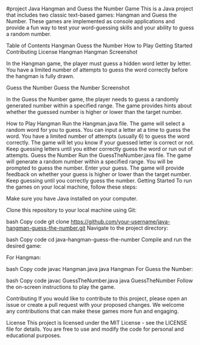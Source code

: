 #project
Java Hangman and Guess the Number Game
This is a Java project that includes two classic text-based games: Hangman and Guess the Number. These games are implemented as console applications and provide a fun way to test your word-guessing skills and your ability to guess a random number.

Table of Contents
Hangman
Guess the Number
How to Play
Getting Started
Contributing
License
Hangman
Hangman Screenshot

In the Hangman game, the player must guess a hidden word letter by letter. You have a limited number of attempts to guess the word correctly before the hangman is fully drawn.

Guess the Number
Guess the Number Screenshot

In the Guess the Number game, the player needs to guess a randomly generated number within a specified range. The game provides hints about whether the guessed number is higher or lower than the target number.

How to Play
Hangman
Run the Hangman.java file.
The game will select a random word for you to guess.
You can input a letter at a time to guess the word.
You have a limited number of attempts (usually 6) to guess the word correctly.
The game will let you know if your guessed letter is correct or not.
Keep guessing letters until you either correctly guess the word or run out of attempts.
Guess the Number
Run the GuessTheNumber.java file.
The game will generate a random number within a specified range.
You will be prompted to guess the number.
Enter your guess.
The game will provide feedback on whether your guess is higher or lower than the target number.
Keep guessing until you correctly guess the number.
Getting Started
To run the games on your local machine, follow these steps:

Make sure you have Java installed on your computer.

Clone this repository to your local machine using Git:

bash
Copy code
git clone https://github.com/your-username/java-hangman-guess-the-number.git
Navigate to the project directory:

bash
Copy code
cd java-hangman-guess-the-number
Compile and run the desired game:

For Hangman:

bash
Copy code
javac Hangman.java
java Hangman
For Guess the Number:

bash
Copy code
javac GuessTheNumber.java
java GuessTheNumber
Follow the on-screen instructions to play the game.

Contributing
If you would like to contribute to this project, please open an issue or create a pull request with your proposed changes. We welcome any contributions that can make these games more fun and engaging.

License
This project is licensed under the MIT License - see the LICENSE file for details. You are free to use and modify the code for personal and educational purposes.
